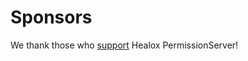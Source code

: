 # Sponsors

We thank those who [support](https://www.paypal.me/walidabdulrazik) Healox PermissionServer!
